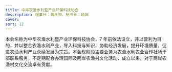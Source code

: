 ```yaml
---
title: 中华农渔水利暨产业环保科技协会
description: 理事长：黄秋阳，秘书长：赖渊
cover:
sort: 12
---
```


本会名称为中华农渔水利暨产业环保科技协会，7 年前依法设立，非以营利为目的，并以整合农渔水利产业，导入科技与知识，协助经济发展，提升环境质量，促进农渔水利产业永续发展为宗旨。本会现阶段主要业务为农渔水利农业合作社场干部联系服务，不定期配合办理国际及两岸农渔村文化活动，成立以来，对于两岸农渔村文化交流卓有贡献。
